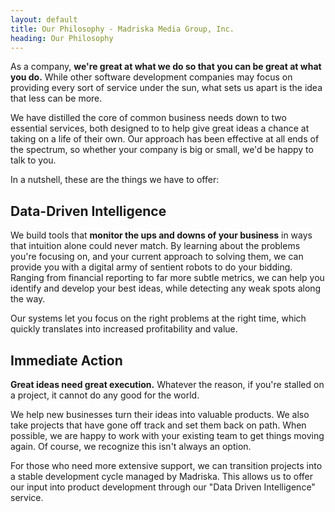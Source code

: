 ```yaml
---
layout: default
title: Our Philosophy - Madriska Media Group, Inc.
heading: Our Philosophy
---
```


As a company, **we're great at what we do so that you can be great at what you
do.** While other software development companies may focus on providing every
sort of service under the sun, what sets us apart is the idea that less can be
more.

We have distilled the core of common business needs down to two essential
services, both designed to to help give great ideas a chance at taking on a life
of their own. Our approach has been effective at all ends of the spectrum, so
whether your company is big or small, we'd be happy to talk to you.

In a nutshell, these are the things we have to offer:

## Data-Driven Intelligence

We build tools that **monitor the ups and downs of your business** in ways that
intuition alone could never match. By learning about the problems you're
focusing on, and your current approach to solving them, we can provide you with
a digital army of sentient robots to do your bidding. Ranging from financial
reporting to far more subtle metrics, we can help you identify and develop your
best ideas, while detecting any weak spots along the way.

Our systems let you focus on the right problems at the right time, which quickly
translates into increased profitability and value.

## Immediate Action

**Great ideas need great execution.** Whatever the reason, if you're stalled on
a project, it cannot do any good for the world.

We help new businesses turn their ideas into valuable products. We also take
projects that have gone off track and set them back on path. When possible, we
are happy to work with your existing team to get things moving again. Of course,
we recognize this isn't always an option.

For those who need more extensive support, we can transition projects into a
stable development cycle managed by Madriska. This allows us to offer our input
into product development through our "Data Driven Intelligence" service.




